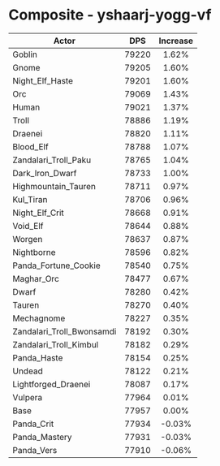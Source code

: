 # Composite - yshaarj-yogg-vf
| Actor | DPS | Increase |
|---|:---:|:---:|
|Goblin|79220|1.62%|
|Gnome|79205|1.60%|
|Night_Elf_Haste|79201|1.60%|
|Orc|79069|1.43%|
|Human|79021|1.37%|
|Troll|78886|1.19%|
|Draenei|78820|1.11%|
|Blood_Elf|78788|1.07%|
|Zandalari_Troll_Paku|78765|1.04%|
|Dark_Iron_Dwarf|78733|1.00%|
|Highmountain_Tauren|78711|0.97%|
|Kul_Tiran|78706|0.96%|
|Night_Elf_Crit|78668|0.91%|
|Void_Elf|78644|0.88%|
|Worgen|78637|0.87%|
|Nightborne|78596|0.82%|
|Panda_Fortune_Cookie|78540|0.75%|
|Maghar_Orc|78477|0.67%|
|Dwarf|78280|0.42%|
|Tauren|78270|0.40%|
|Mechagnome|78227|0.35%|
|Zandalari_Troll_Bwonsamdi|78192|0.30%|
|Zandalari_Troll_Kimbul|78182|0.29%|
|Panda_Haste|78154|0.25%|
|Undead|78122|0.21%|
|Lightforged_Draenei|78087|0.17%|
|Vulpera|77964|0.01%|
|Base|77957|0.00%|
|Panda_Crit|77934|-0.03%|
|Panda_Mastery|77931|-0.03%|
|Panda_Vers|77910|-0.06%|
